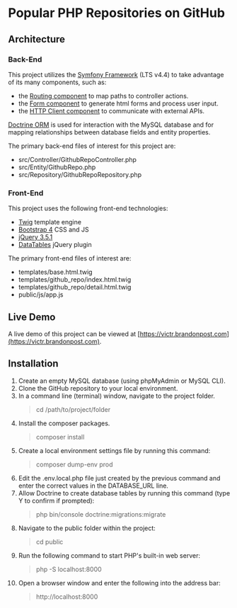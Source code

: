# Popular PHP Repositories on GitHub

## Architecture

### Back-End

This project utilizes the [Symfony Framework](https://symfony.com) (LTS v4.4)
to take advantage of its many components, such as:
- the [Routing component](https://symfony.com/doc/4.4/create_framework/routing.html) to map paths to controller actions.
- the [Form component](https://symfony.com/doc/4.4/components/form.html) to generate html forms and process user input.
- the [HTTP Client component](https://symfony.com/doc/4.4/http_client.html) to communicate with external APIs.

[Doctrine ORM](https://www.doctrine-project.org/) is used for interaction with
the MySQL database and for mapping relationships between database fields and
entity properties.

The primary back-end files of interest for this project are:
- src/Controller/GithubRepoController.php
- src/Entity/GithubRepo.php
- src/Repository/GithubRepoRepository.php

### Front-End

This project uses the following front-end technologies:
- [Twig](https://twig.symfony.com/) template engine
- [Bootstrap 4](https://getbootstrap.com) CSS and JS
- [jQuery 3.5.1](https://jquery.com)
- [DataTables](https://datatables.net) jQuery plugin

The primary front-end files of interest are:
- templates/base.html.twig
- templates/github_repo/index.html.twig
- templates/github_repo/detail.html.twig
- public/js/app.js

## Live Demo

A live demo of this project can be viewed at [https://victr.brandonpost.com](https://victr.brandonpost.com).

## Installation

1. Create an empty MySQL database (using phpMyAdmin or MySQL CLI).
2. Clone the GitHub repository to your local environment.
3. In a command line (terminal) window, navigate to the project folder.
    > cd /path/to/project/folder
4. Install the composer packages.
    > composer install
5. Create a local environment settings file by running this command:
    > composer dump-env prod
6. Edit the .env.local.php file just created by the previous command and enter the correct values in the DATABASE_URL line.
7. Allow Doctrine to create database tables by running this command (type Y to confirm if prompted):
    > php bin/console doctrine:migrations:migrate
8. Navigate to the public folder within the project:
    > cd public
9. Run the following command to start PHP's built-in web server:
    > php -S localhost:8000
10. Open a browser window and enter the following into the address bar:
    > http://localhost:8000